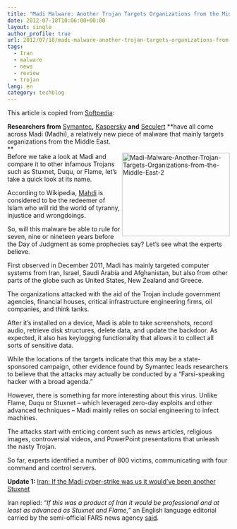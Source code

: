 ```yaml
---
title: "Madi Malware: Another Trojan Targets Organizations from the Middle East [Updated]"
date: 2012-07-18T10:06:00+00:00
layout: single
author_profile: true
url: 2012/07/18/madi-malware-another-trojan-targets-organizations-from-the-middle-east-updated/
tags:
  - Iran
  - malware
  - news
  - review
  - trojan
lang: en
category: techblog
---
```

This article is copied from <a href="http://news.softpedia.com/news/Madi-Malware-Another-Trojan-Targets-Organizations-from-the-Middle-East-281808.shtml?utm_medium=twitter&#038;utm_source=twitterfeed" target="_blank">Softpedia</a>:

**Researchers from** [Symantec](http://www.symantec.com/connect/blogs/madi-attacks-series-social-engineering-campaigns)**,** [Kaspersky](https://www.securelist.com/en/blog/208193677/The_Madi_Campaign_Part_I) **and** [Seculert](http://blog.seculert.com/2012/07/mahdi-cyberwar-savior.html) **have all come across Madi (Madhi), a relatively new piece of malware that mainly targets organizations from the Middle East.  
**  
<a href="http://lh4.ggpht.com/-4MNSYkERUms/UAaDk4ySqZI/AAAAAAAAGe8/ef_WdaAE8Ng/s1600-h/Madi-Malware-Another-Trojan-Targets-Organizations-from-the-Middle-East-2%25255B4%25255D.png" target="_blank"><img title="Madi-Malware-Another-Trojan-Targets-Organizations-from-the-Middle-East-2" border="0" alt="Madi-Malware-Another-Trojan-Targets-Organizations-from-the-Middle-East-2" align="right" src="http://lh4.ggpht.com/-CBbuAJoWo-Q/UAaDpOmJ6YI/AAAAAAAAGfE/iKLgaN1G70Y/Madi-Malware-Another-Trojan-Targets-Organizations-from-the-Middle-East-2_thumb%25255B2%25255D.png?imgmax=800" width="244" height="189" /></a>Before we take a look at Madi and compare it to other infamous Trojans such as Stuxnet, Duqu, or Flame, let’s take a quick look at its name.

According to Wikipedia, [Mahdi](http://en.wikipedia.org/wiki/Mahdi) is considered to be the redeemer of Islam who will rid the world of tyranny, injustice and wrongdoings. 

So, will this malware be able to rule for seven, nine or nineteen years before the Day of Judgment as some prophecies say? Let’s see what the experts believe.

First observed in December 2011, Madi has mainly targeted computer systems from Iran, Israel, Saudi Arabia and Afghanistan, but also from other parts of the globe such as United States, New Zealand and Greece. 

The organizations attacked with the aid of the Trojan include government agencies, financial houses, critical infrastructure engineering firms, oil companies, and think tanks.

After it’s installed on a device, Madi is able to take screenshots, record audio, retrieve disk structures, delete data, and update the backdoor. As expected, it also has keylogging functionality that allows it to collect all sorts of sensitive data.

While the locations of the targets indicate that this may be a state-sponsored campaign, other evidence found by Symantec leads researchers to believe that the attacks may actually be conducted by a “Farsi-speaking hacker with a broad agenda.”

However, there is something far more interesting about this virus. Unlike Flame, Duqu or Stuxnet – which leveraged zero-day exploits and other advanced techniques – Madi mainly relies on social engineering to infect machines.

The attacks start with enticing content such as news articles, religious images, controversial videos, and PowerPoint presentations that unleash the nasty Trojan.

So far, experts identified a number of 800 victims, communicating with four command and control servers.

**Update 1:** <a href="http://www.theregister.co.uk/2012/07/20/madi_cyberspy_analysis/" target="_blank">Iran: If the Madi cyber-strike was us it would've been another Stuxnet</a>

Iran replied: _“If this was a product of Iran it would be professional and at least as advanced as Stuxnet and Flame,”_ an English language editorial carried by the semi-official FARS news agency <a href="http://english.farsnews.com/newstext.php?nn=9104250482" target="_blank">said</a>.